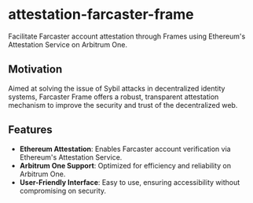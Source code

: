 # attestation-farcaster-frame

Facilitate Farcaster account attestation through Frames using Ethereum's Attestation Service on Arbitrum One.

## Motivation

Aimed at solving the issue of Sybil attacks in decentralized identity systems, Farcaster Frame offers a robust, transparent attestation mechanism to improve the security and trust of the decentralized web.

## Features

- **Ethereum Attestation**: Enables Farcaster account verification via Ethereum's Attestation Service.
- **Arbitrum One Support**: Optimized for efficiency and reliability on Arbitrum One.
- **User-Friendly Interface**: Easy to use, ensuring accessibility without compromising on security.
